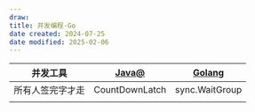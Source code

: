 ```yaml
---
draw:
title: 并发编程-Go
date created: 2024-07-25
date modified: 2025-02-06
---
```


| 并发工具     | [Java@](Java@.md)      | [Golang](Golang.md)         |
| -------- | -------------- | -------------- |
| 所有人签完字才走 | CountDownLatch | sync.WaitGroup |
|          |                |                |
